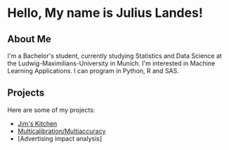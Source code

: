 # Hello, My name is Julius Landes!

## About Me
I'm a Bachelor's student, currently studying Statistics and Data Science at the Ludwig-Maximilians-University in Munich. I'm interested in Machine Learning Applications. I can program in Python, R and SAS. 

## Projects

Here are some of my projects:

- [Jim's Kitchen](https://github.com/JuliusLhamo/jimskitchen)
- [Multicalibration/Multiaccuracy](https://github.com/JuliusLhamo/MA_MC)
- [Advertising impact analysis]

